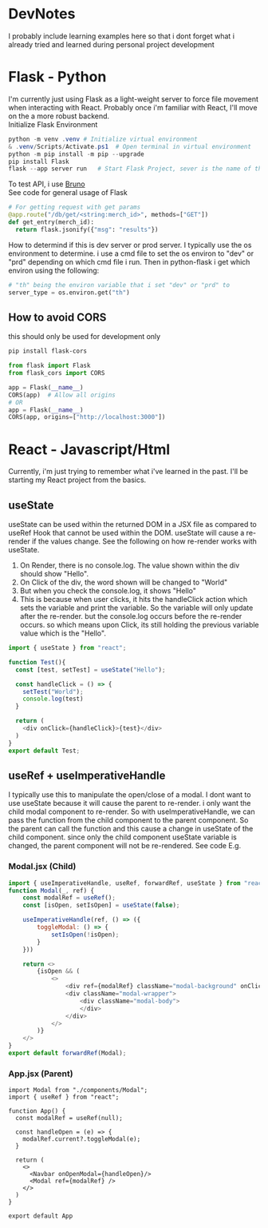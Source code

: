 # DevNotes
I probably include learning examples here so that i dont forget what i already tried and learned during personal project development

# Flask - Python
I'm currently just using Flask as a light-weight server to force file movement when interacting with React. Probably once i'm familiar with React, I'll move on the a more robust backend. <br>
Initialize Flask Environment
```powershell
python -m venv .venv # Initialize virtual environment
& .venv/Scripts/Activate.ps1  # Open terminal in virtual environment
python -m pip install -m pip --upgrade
pip install Flask
flask --app server run   # Start Flask Project, sever is the name of the .py file (server.py)
```
To test API, i use [Bruno](https://www.usebruno.com/)<br>
See code for general usage of Flask
```python
# For getting request with get params
@app.route("/db/get/<string:merch_id>", methods=["GET"])
def get_entry(merch_id):
  return flask.jsonify({"msg": "results"})
```
How to determind if this is dev server or prod server. I typically use the os environment to determine. i use a cmd file to set the os environ to "dev" or "prd" depending on which cmd file i run. Then in python-flask i get which environ using the following:
```python
# "th" being the environ variable that i set "dev" or "prd" to
server_type = os.environ.get("th") 
```
## How to avoid CORS
this should only be used for development only
```powershell
pip install flask-cors
```
```python
from flask import Flask
from flask_cors import CORS

app = Flask(__name__)
CORS(app)  # Allow all origins
# OR
app = Flask(__name__)
CORS(app, origins=["http://localhost:3000"])
```

# React - Javascript/Html
Currently, i'm just trying to remember what i've learned in the past. I'll be starting my React project from the basics.<br>
## useState
useState can be used within the returned DOM in a JSX file as compared to useRef Hook that cannot be used within the DOM. useState will cause a re-render if the values change. See the following on how re-render works with useState.<br>
1. On Render, there is no console.log. The value shown within the div should show "Hello".
2. On Click of the div, the word shown will be changed to "World"
3. But when you check the console.log, it shows "Hello"
4. This is because when user clicks, it hits the handleClick action which sets the variable and print the variable. So the variable will only update after the re-render. but the console.log occurs before the re-render occurs. so which means upon Click, its still holding the previous variable value which is the "Hello".
```javascript
import { useState } from "react";

function Test(){
  const [test, setTest] = useState("Hello");

  const handleClick = () => {
    setTest("World");
    console.log(test)
  }

  return (
    <div onClick={handleClick}>{test}</div>
  )
}
export default Test;
```
## useRef + useImperativeHandle
I typically use this to manipulate the open/close of a modal. I dont want to use useState because it will cause the parent to re-render. i only want the child modal component to re-render. So with useImperativeHandle, we can pass the function from the child component to the parent component. So the parent can call the function and this cause a change in useState of the child component. since only the child component useState variable is changed, the parent component will not be re-rendered. See code E.g.<br>
### Modal.jsx (Child)
```javascript
import { useImperativeHandle, useRef, forwardRef, useState } from "react";
function Modal(_, ref) {
    const modalRef = useRef();
    const [isOpen, setIsOpen] = useState(false);

    useImperativeHandle(ref, () => ({
        toggleModal: () => {
            setIsOpen(!isOpen);
        }
    }))

    return <>
        {isOpen && (
            <>
                <div ref={modalRef} className="modal-background" onClick={() => setIsOpen(false)}></div>
                <div className="modal-wrapper">
                    <div className="modal-body">
                    </div>
                </div>
            </>
        )}
    </>
}
export default forwardRef(Modal);
```
### App.jsx (Parent)
```
import Modal from "./components/Modal";
import { useRef } from "react";

function App() {
  const modalRef = useRef(null);

  const handleOpen = (e) => {
    modalRef.current?.toggleModal(e);
  }

  return (
    <>
      <Navbar onOpenModal={handleOpen}/>
      <Modal ref={modalRef} />
    </>
  )
}

export default App
```
